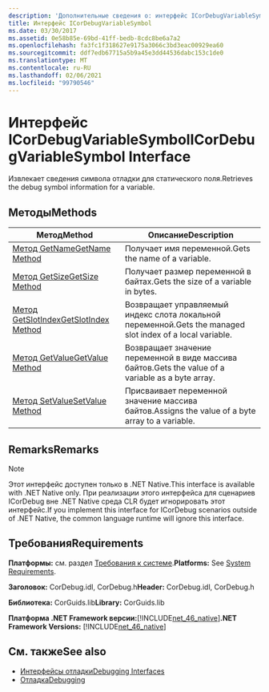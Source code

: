 ```yaml
---
description: 'Дополнительные сведения о: интерфейс ICorDebugVariableSymbol'
title: Интерфейс ICorDebugVariableSymbol
ms.date: 03/30/2017
ms.assetid: 0e58b85e-69bd-41ff-bedb-8cdc8be6a7a2
ms.openlocfilehash: fa3fc1f318627e9175a3066c3bd3eac00929ea60
ms.sourcegitcommit: ddf7edb67715a5b9a45e3dd44536dabc153c1de0
ms.translationtype: MT
ms.contentlocale: ru-RU
ms.lasthandoff: 02/06/2021
ms.locfileid: "99790546"
---
```

# <a name="icordebugvariablesymbol-interface"></a><span data-ttu-id="6d224-103">Интерфейс ICorDebugVariableSymbol</span><span class="sxs-lookup"><span data-stu-id="6d224-103">ICorDebugVariableSymbol Interface</span></span>

<span data-ttu-id="6d224-104">Извлекает сведения символа отладки для статического поля.</span><span class="sxs-lookup"><span data-stu-id="6d224-104">Retrieves the debug symbol information for a variable.</span></span>  
  
## <a name="methods"></a><span data-ttu-id="6d224-105">Методы</span><span class="sxs-lookup"><span data-stu-id="6d224-105">Methods</span></span>  
  
|<span data-ttu-id="6d224-106">Метод</span><span class="sxs-lookup"><span data-stu-id="6d224-106">Method</span></span>|<span data-ttu-id="6d224-107">Описание</span><span class="sxs-lookup"><span data-stu-id="6d224-107">Description</span></span>|  
|------------|-----------------|  
|[<span data-ttu-id="6d224-108">Метод GetName</span><span class="sxs-lookup"><span data-stu-id="6d224-108">GetName Method</span></span>](icordebugvariablesymbol-getname-method.md)|<span data-ttu-id="6d224-109">Получает имя переменной.</span><span class="sxs-lookup"><span data-stu-id="6d224-109">Gets the name of a variable.</span></span>|  
|[<span data-ttu-id="6d224-110">Метод GetSize</span><span class="sxs-lookup"><span data-stu-id="6d224-110">GetSize Method</span></span>](icordebugvariablesymbol-getsize-method.md)|<span data-ttu-id="6d224-111">Получает размер переменной в байтах.</span><span class="sxs-lookup"><span data-stu-id="6d224-111">Gets the size of a variable in bytes.</span></span>|  
|[<span data-ttu-id="6d224-112">Метод GetSlotIndex</span><span class="sxs-lookup"><span data-stu-id="6d224-112">GetSlotIndex Method</span></span>](icordebugvariablesymbol-getslotindex-method.md)|<span data-ttu-id="6d224-113">Возвращает управляемый индекс слота локальной переменной.</span><span class="sxs-lookup"><span data-stu-id="6d224-113">Gets the managed slot index of a local variable.</span></span>|  
|[<span data-ttu-id="6d224-114">Метод GetValue</span><span class="sxs-lookup"><span data-stu-id="6d224-114">GetValue Method</span></span>](icordebugvariablesymbol-getvalue-method.md)|<span data-ttu-id="6d224-115">Возвращает значение переменной в виде массива байтов.</span><span class="sxs-lookup"><span data-stu-id="6d224-115">Gets the value of a variable as a byte array.</span></span>|  
|[<span data-ttu-id="6d224-116">Метод SetValue</span><span class="sxs-lookup"><span data-stu-id="6d224-116">SetValue Method</span></span>](icordebugvariablesymbol-setvalue-method.md)|<span data-ttu-id="6d224-117">Присваивает переменной значение массива байтов.</span><span class="sxs-lookup"><span data-stu-id="6d224-117">Assigns the value of a byte array to a variable.</span></span>|  
  
## <a name="remarks"></a><span data-ttu-id="6d224-118">Remarks</span><span class="sxs-lookup"><span data-stu-id="6d224-118">Remarks</span></span>  
  
> [!NOTE]
> <span data-ttu-id="6d224-119">Этот интерфейс доступен только в .NET Native.</span><span class="sxs-lookup"><span data-stu-id="6d224-119">This interface is available with .NET Native only.</span></span> <span data-ttu-id="6d224-120">При реализации этого интерфейса для сценариев ICorDebug вне .NET Native среда CLR будет игнорировать этот интерфейс.</span><span class="sxs-lookup"><span data-stu-id="6d224-120">If you implement this interface for ICorDebug scenarios outside of .NET Native, the common language runtime will ignore this interface.</span></span>  
  
## <a name="requirements"></a><span data-ttu-id="6d224-121">Требования</span><span class="sxs-lookup"><span data-stu-id="6d224-121">Requirements</span></span>  

 <span data-ttu-id="6d224-122">**Платформы:** см. раздел [Требования к системе](../../get-started/system-requirements.md).</span><span class="sxs-lookup"><span data-stu-id="6d224-122">**Platforms:** See [System Requirements](../../get-started/system-requirements.md).</span></span>  
  
 <span data-ttu-id="6d224-123">**Заголовок:** CorDebug.idl, CorDebug.h</span><span class="sxs-lookup"><span data-stu-id="6d224-123">**Header:** CorDebug.idl, CorDebug.h</span></span>  
  
 <span data-ttu-id="6d224-124">**Библиотека:** CorGuids.lib</span><span class="sxs-lookup"><span data-stu-id="6d224-124">**Library:** CorGuids.lib</span></span>  
  
 <span data-ttu-id="6d224-125">**Платформа .NET Framework версии:**[!INCLUDE[net_46_native](../../../../includes/net-46-native-md.md)]</span><span class="sxs-lookup"><span data-stu-id="6d224-125">**.NET Framework Versions:** [!INCLUDE[net_46_native](../../../../includes/net-46-native-md.md)]</span></span>  
  
## <a name="see-also"></a><span data-ttu-id="6d224-126">См. также</span><span class="sxs-lookup"><span data-stu-id="6d224-126">See also</span></span>

- [<span data-ttu-id="6d224-127">Интерфейсы отладки</span><span class="sxs-lookup"><span data-stu-id="6d224-127">Debugging Interfaces</span></span>](debugging-interfaces.md)
- [<span data-ttu-id="6d224-128">Отладка</span><span class="sxs-lookup"><span data-stu-id="6d224-128">Debugging</span></span>](index.md)
